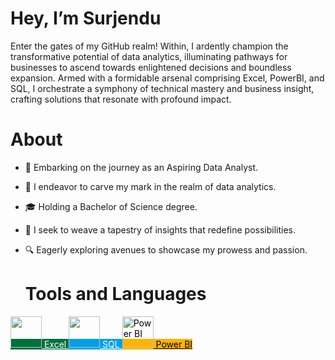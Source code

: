 # Hey, I’m Surjendu

Enter the gates of my GitHub realm! Within, I ardently champion the transformative potential of data analytics, illuminating pathways for businesses to ascend towards enlightened decisions and boundless expansion. Armed with a formidable arsenal comprising Excel, PowerBI, and SQL, I orchestrate a symphony of technical mastery and business insight, crafting solutions that resonate with profound impact.

# About

* 🌟 Embarking on the journey as an Aspiring Data Analyst.
* 🌱 I endeavor to carve my mark in the realm of data analytics.
* 🎓 Holding a Bachelor of Science degree.
* 💼 I seek to weave a tapestry of insights that redefine possibilities.
* 🔍 Eagerly exploring avenues to showcase my prowess and passion.

  # Tools and Languages

<style>
  /* Define colors */
  .excel {
    background-color: #00703c; /* Deep green */
    color: white; /* Text color */
  }

  .power-bi {
    background-color: #ffb400; /* Yellow */
    color: black; /* Text color */
  }

  .sql {
    background-color: #00a0e9; /* Light blue */
    color: white; /* Text color */
  }
</style>

<a href="#" class="excel">
  <img src="d-icon-microsoft+excel-1331135715061110002_16" alt="Excel" title="Excel" width="50px" height="50px" />
  Excel
</a>

<a href="#" class="sql">
  <img src="download-icon-file+sql+icon-1320183612970878250_16" alt="SQL" title="SQL" width="50px" height="50px" />
  SQL
</a>

<a href="#" class="power-bi">
  <img src="download-icon-powerbi-1324440216234987756_16" alt="Power BI" title="Power BI" width="50px" height="50px" />
  Power BI
</a>


<!---
Surjendud4/Surjendud4 is a ✨ special ✨ repository because its `README.md` (this file) appears on your GitHub profile.
You can click the Preview link to take a look at your changes.
--->
